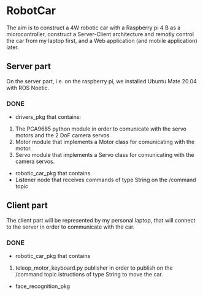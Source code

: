 # RobotCar

The aim is to construct a 4W robotic car with a Raspberry pi 4 B as a microcontroller, construct a Server-Client architecture and remotly control the car from my laptop first, and a Web application (and mobile application) later. 

## Server part
On the server part, i.e. on the raspberry pi, we installed Ubuntu Mate 20.04 with ROS Noetic.

### DONE
- drivers_pkg that contains:
1. The PCA9685 python module in order to comunicate with the servo motors and the 2 DoF camera servos.
2. Motor module that implements a Motor class for comunicating with the motor.
3. Servo module that implements a Servo class for comunicating with the camera servos.

- robotic_car_pkg that contains
- Listener node that receives commands of type String on the /command topic

## Client part
The client part will be represented by my personal laptop, that will connect to the server in order to communicate with the car.

### DONE
- robotic_car_pkg that contains
1. teleop_motor_keyboard.py publisher in order to publish on the /command topic istructions of type String to move the car.

- face_recognition_pkg
